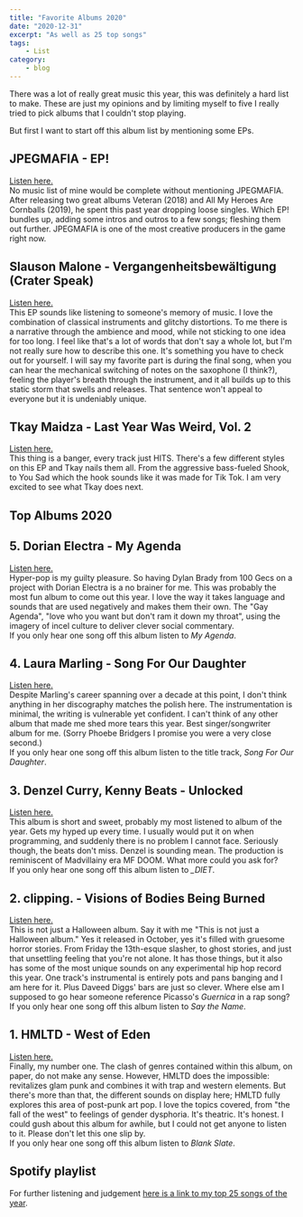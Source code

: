 ```yaml
---
title: "Favorite Albums 2020"
date: "2020-12-31"
excerpt: "As well as 25 top songs"
tags:
    - List
category:
    - blog
---
```


There was a lot of really great music this year, this was definitely a hard list to make. These are just my opinions and by limiting myself to five I really tried to pick albums that I couldn't stop playing.  

But first I want to start off this album list by mentioning some EPs.  
  
  

## JPEGMAFIA - EP!
[Listen here.](https://jpegmafia.bandcamp.com/album/ep)  
No music list of mine would be complete without mentioning JPEGMAFIA. After releasing two great albums Veteran (2018) and All My Heroes Are Cornballs (2019), he spent this past year dropping loose singles.
Which EP! bundles up, adding some intros and outros to a few songs; fleshing them out further. JPEGMAFIA is one of the most creative producers in the game right now.

## Slauson Malone - Vergangenheitsbewältigung (Crater Speak)
[Listen here.](https://slausonmalone.bandcamp.com/album/vergangenheitsbew-ltigung-crater-speak)  
This EP sounds like listening to someone's memory of music. I love the combination of classical instruments and glitchy distortions. To me there is a narrative through the ambience and mood, while not sticking to one idea for too long.
I feel like that's a lot of words that don't say a whole lot, but I'm not really sure how to describe this one. It's something you have to check out for yourself.
I will say my favorite part is during the final song, when you can hear the mechanical switching of notes on the saxophone (I think?), feeling the player's breath through the instrument, and it all builds up to this static storm that swells and releases. That sentence won't appeal to everyone but it is undeniably unique.

## Tkay Maidza - Last Year Was Weird, Vol. 2
[Listen here.](https://soundcloud.com/tkaymaidza/sets/last-year-was-weird-vol-2)  
This thing is a banger, every track just HITS. There's a few different styles on this EP and Tkay nails them all. From the aggressive bass-fueled Shook, to You Sad which the hook sounds like it was made for Tik Tok.
I am very excited to see what Tkay does next.

## Top Albums 2020

## 5. Dorian Electra - My Agenda
[Listen here.](https://dorianelectra.bandcamp.com/album/my-agenda)  
Hyper-pop is my guilty pleasure. So having Dylan Brady from 100 Gecs on a project with Dorian Electra is a no brainer for me. This was probably the most fun album to come out this year.
I love the way it takes language and sounds that are used negatively and makes them their own. The "Gay Agenda", "love who you want but don't ram it down my throat", using the imagery of incel culture to deliver clever social commentary.  
If you only hear one song off this album listen to *My Agenda*.

## 4. Laura Marling - Song For Our Daughter
[Listen here.](https://lauramarling.bandcamp.com/album/song-for-our-daughter)  
Despite Marling's career spanning over a decade at this point, I don't think anything in her discography matches the polish here. The instrumentation is minimal, the writing is vulnerable yet confident. I can't think of any other album that made me shed more tears this year. Best singer/songwriter album for me. (Sorry Phoebe Bridgers I promise you were a very close second.)  
If you only hear one song off this album listen to the title track, *Song For Our Daughter*.

## 3. Denzel Curry, Kenny Beats - Unlocked
[Listen here.](https://denzelcurrymusic.bandcamp.com/album/unlocked)  
This album is short and sweet, probably my most listened to album of the year. Gets my hyped up every time. I usually would put it on when programming, and suddenly there is no problem I cannot face.
Seriously though, the beats don't miss. Denzel is sounding mean. The production is reminiscent of Madvillainy era MF DOOM. What more could you ask for?  
If you only hear one song off this album listen to *_DIET*.

## 2. clipping. - Visions of Bodies Being Burned
[Listen here.](https://clppng.bandcamp.com/album/visions-of-bodies-being-burned)  
This is not just a Halloween album. Say it with me "This is not just a Halloween album." Yes it released in October, yes it's filled with gruesome horror stories. From Friday the 13th-esque slasher, to ghost stories, and just that unsettling feeling that you're not alone. It has those things, but it also has some of the most unique sounds on any experimental hip hop record this year. One track's instrumental is entirely pots and pans banging and I am here for it. Plus Daveed Diggs' bars are just so clever. Where else am I supposed to go hear someone reference Picasso's *Guernica* in a rap song?  
If you only hear one song off this album listen to *Say the Name*.

## 1. HMLTD - West of Eden
[Listen here.](https://hmltd.bandcamp.com/album/west-of-eden)  
Finally, my number one. The clash of genres contained within this album, on paper, do not make any sense. However, HMLTD does the impossible: revitalizes glam punk and combines it with trap and western elements. But there's more than that, the different sounds on display here; HMLTD fully explores this area of post-punk art pop. I love the topics covered, from "the fall of the west" to feelings of gender dysphoria. It's theatric. It's honest. I could gush about this album for awhile, but I could not get anyone to listen to it. Please don't let this one slip by.  
If you only hear one song off this album listen to *Blank Slate*.
  
  
## Spotify playlist
For further listening and judgement [here is a link to my top 25 songs of the year](https://open.spotify.com/playlist/676SEAvHLIz1rDemMnoij8?si=_7iWDauVQQiqMmS5OFxIvA).
